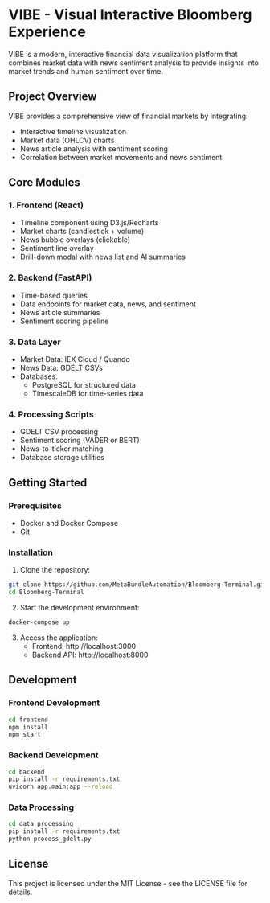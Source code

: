 # VIBE - Visual Interactive Bloomberg Experience

VIBE is a modern, interactive financial data visualization platform that combines market data with news sentiment analysis to provide insights into market trends and human sentiment over time.

## Project Overview

VIBE provides a comprehensive view of financial markets by integrating:
- Interactive timeline visualization
- Market data (OHLCV) charts
- News article analysis with sentiment scoring
- Correlation between market movements and news sentiment

## Core Modules

### 1. Frontend (React)
- Timeline component using D3.js/Recharts
- Market charts (candlestick + volume)
- News bubble overlays (clickable)
- Sentiment line overlay
- Drill-down modal with news list and AI summaries

### 2. Backend (FastAPI)
- Time-based queries
- Data endpoints for market data, news, and sentiment
- News article summaries
- Sentiment scoring pipeline

### 3. Data Layer
- Market Data: IEX Cloud / Quando
- News Data: GDELT CSVs
- Databases:
  - PostgreSQL for structured data
  - TimescaleDB for time-series data

### 4. Processing Scripts
- GDELT CSV processing
- Sentiment scoring (VADER or BERT)
- News-to-ticker matching
- Database storage utilities

## Getting Started

### Prerequisites
- Docker and Docker Compose
- Git

### Installation

1. Clone the repository:
```bash
git clone https://github.com/MetaBundleAutomation/Bloomberg-Terminal.git
cd Bloomberg-Terminal
```

2. Start the development environment:
```bash
docker-compose up
```

3. Access the application:
   - Frontend: http://localhost:3000
   - Backend API: http://localhost:8000

## Development

### Frontend Development
```bash
cd frontend
npm install
npm start
```

### Backend Development
```bash
cd backend
pip install -r requirements.txt
uvicorn app.main:app --reload
```

### Data Processing
```bash
cd data_processing
pip install -r requirements.txt
python process_gdelt.py
```

## License

This project is licensed under the MIT License - see the LICENSE file for details.
